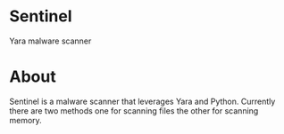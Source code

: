 # Sentinel
Yara malware scanner 

# About

Sentinel is a malware scanner that leverages Yara and Python.
Currently there are two methods one for scanning files the other for scanning memory.
